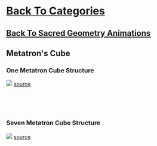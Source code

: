 # [Back To Categories](https://github.com/GabrielQZ/Animations/tree/master#readme)
## [Back To Sacred Geometry Animations](https://github.com/GabrielQZ/Animations/tree/master/_downloadable_media/GIFs/Sacred-Geometry#readme)

## Metatron's Cube

### One Metatron Cube Structure
![](metatronv1.gif)
[source](https://github.com/GabrielQZ/Animations/tree/master/Jun2020/metatron.js)

<p>&nbsp<p><p>&nbsp<p>

### Seven Metatron Cube Structure
![](metatronv2.gif)
[source](https://github.com/GabrielQZ/Animations/tree/master/Jun2020/metatron.js)